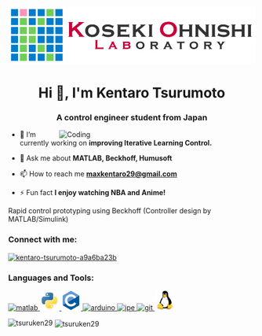 [![MasterHead](./koseki_lab_full.png)](https://rishavchanda.io)
<h1 align="center">Hi 👋, I'm Kentaro Tsurumoto</h1>
<h3 align="center">A control engineer student from Japan</h3>
<img align="right" alt="Coding" width="400" src="https://koseki.t.u-tokyo.ac.jp/static/226f9d29d6e3ef6457ad6a4fa7e9b6c4/6a068/beckhoff.jpg">

  
- 🔭 I’m currently working on **improving Iterative Learning Control.**

- 💬 Ask me about **MATLAB, Beckhoff, Humusoft**

- 📫 How to reach me **maxkentaro29@gmail.com**

- ⚡ Fun fact **I enjoy watching NBA and Anime!**

Rapid control prototyping using Beckhoff (Controller design by MATLAB/Simulink)

<h3 align="left">Connect with me:</h3>
<p align="left">
<a href="https://linkedin.com/in/kentaro-tsurumoto-a9a6ba23b" target="blank"><img align="center" src="https://raw.githubusercontent.com/rahuldkjain/github-profile-readme-generator/master/src/images/icons/Social/linked-in-alt.svg" alt="kentaro-tsurumoto-a9a6ba23b" height="30" width="40" /></a>
</p>

<h3 align="left">Languages and Tools:</h3>
<p align="left"> <a href="https://www.mathworks.com/" target="_blank" rel="noreferrer"> <img src="https://upload.wikimedia.org/wikipedia/commons/2/21/Matlab_Logo.png" alt="matlab" width="40" height="40"/> </a> <a href="https://www.python.org" target="_blank" rel="noreferrer"> <img src="https://raw.githubusercontent.com/devicons/devicon/master/icons/python/python-original.svg" alt="python" width="40" height="40"/> </a> <a href="https://www.cprogramming.com/" target="_blank" rel="noreferrer"> <img src="https://raw.githubusercontent.com/devicons/devicon/master/icons/c/c-original.svg" alt="c" width="40" height="40"/> <a href="https://www.arduino.cc/" target="_blank" rel="noreferrer"> <img src="https://cdn.worldvectorlogo.com/logos/arduino-1.svg" alt="arduino" width="40" height="40"/> </a> <a href="https://ipe.otfried.org/" target="_blank" rel="noreferrer"> <img src="https://www.ultrametric.guru/img/ipe.png" alt="ipe" width="40" height="40"/> </a> <a href="https://git-scm.com/" target="_blank" rel="noreferrer"> <img src="https://www.vectorlogo.zone/logos/git-scm/git-scm-icon.svg" alt="git" width="40" height="40"/> </a> <a href="https://www.linux.org/" target="_blank" rel="noreferrer"> <img src="https://raw.githubusercontent.com/devicons/devicon/master/icons/linux/linux-original.svg" alt="linux" width="40" height="40"/> </a> </p>

<p><img align="left" src="https://github-readme-stats.vercel.app/api/top-langs?username=tsuruken29&count_private=true&show_icons=true&locale=en&layout=compact" alt="tsuruken29"/></p>

<p>&nbsp;<img align="center" src="https://github-readme-stats.vercel.app/api?username=tsuruken29&count_private=true&show_icons=true&locale=en" alt="tsuruken29"/></p>
